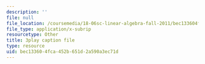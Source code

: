 ```yaml
---
description: ''
file: null
file_location: /coursemedia/18-06sc-linear-algebra-fall-2011/bec133604fca452b651d2a590a3ec71d_HEQuN0QELSQ.srt
file_type: application/x-subrip
resourcetype: Other
title: 3play caption file
type: resource
uid: bec13360-4fca-452b-651d-2a590a3ec71d
---
```

